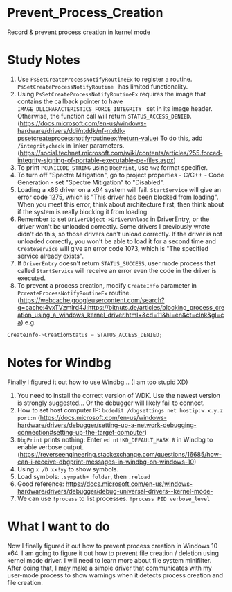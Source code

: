 # Prevent_Process_Creation
Record & prevent process creation in kernel mode

# Study Notes
1. Use `PsSetCreateProcessNotifyRoutineEx` to register a routine. `PsSetCreateProcessNotifyRoutine ` has limited functionality.
2. Using `PsSetCreateProcessNotifyRoutineEx` requires the image that contains the callback pointer to have `IMAGE_DLLCHARACTERISTICS_FORCE_INTEGRITY ` set in its image header. Otherwise, the function call will return `STATUS_ACCESS_DENIED`. (https://docs.microsoft.com/en-us/windows-hardware/drivers/ddi/ntddk/nf-ntddk-pssetcreateprocessnotifyroutineex#return-value) To do this, add `/integritycheck` in linker parameters. (https://social.technet.microsoft.com/wiki/contents/articles/255.forced-integrity-signing-of-portable-executable-pe-files.aspx)
3. To print `PCUNICODE_STRING` using `DbgPrint`, use `%wZ` format specifier.
4. To turn off "Spectre Mitigation", go to project properties - C/C++ - Code Generation - set "Spectre Mitigation" to "Disabled".
5. Loading a x86 driver on a x64 system will fail. `StartService` will give an error code 1275, which is "This driver has been blocked from loading". When you meet this error, think about architecture first, then think about if the system is really blocking it from loading.
6. Remember to set `DriverObject->DriverUnload` in DriverEntry, or the driver won't be unloaded correctly. Some drivers I previously wrote didn't do this, so those drivers can't unload correctly. If the driver is not unloaded correctly, you won't be able to load it for a second time and `CreateService` will give an error code 1073, which is "The specified service already exists".
7. If `DriverEntry` doesn't return `STATUS_SUCCESS`, user mode process that called `StartService` will receive an error even the code in the driver is executed.
8. To prevent a process creation, modify `CreateInfo` parameter in `PcreateProcessNotifyRoutineEx` routine. (https://webcache.googleusercontent.com/search?q=cache:4vxTVzmlrd4J:https://bitnuts.de/articles/blocking_process_creation_using_a_windows_kernel_driver.html+&cd=11&hl=en&ct=clnk&gl=ca) e.g.
```c
CreateInfo->CreationStatus = STATUS_ACCESS_DENIED;
```
# Notes for Windbg
Finally I figured it out how to use Windbg... (I am too stupid XD)
1. You need to install the correct version of WDK. Use the newest version is strongly suggested... Or the debugger will likely fail to connect.
2. How to set host computer IP: `bcdedit /dbgsettings net hostip:w.x.y.z port:n` (https://docs.microsoft.com/en-us/windows-hardware/drivers/debugger/setting-up-a-network-debugging-connection#setting-up-the-target-computer)
3. `DbgPrint` prints nothing: Enter `ed nt!KD_DEFAULT_MASK 8` in Windbg to enable verbose output. (https://reverseengineering.stackexchange.com/questions/16685/how-can-i-receive-dbgprint-messages-in-windbg-on-windows-10)
4. Using `x /D xx!yy` to show symbols.
5. Load symbols: `.sympath+ folder`, then `.reload`
6. Good reference: https://docs.microsoft.com/en-us/windows-hardware/drivers/debugger/debug-universal-drivers--kernel-mode-
7. We can use `!process` to list processes. `!process PID verbose_level`

# What I want to do
Now I finally figured it out how to prevent process creation in Windows 10 x64. I am going to figure it out how to prevent file creation / deletion using kernel mode driver. I will need to learn more about file system minifilter. After doing that, I may make a simple driver that communicates with my user-mode process to show warnings when it detects process creation and file creation.
